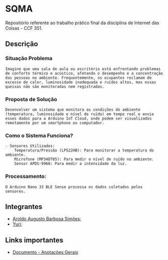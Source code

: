 # SQMA
Repositório referente ao trabalho prático final da disciplina de Internet das Coisas - CCF 351.

## Descrição

### Situação Problema
    Imagine que uma sala de aula ou escritório está enfrentando problemas de conforto térmico e acústico, afetando o desempenho e a concentração das pessoas no ambiente. Frequentemente, os ocupantes reclamam de excesso de calor, luminosidade inadequada e ruídos altos, mas essas queixas não são monitoradas nem registradas.

### Proposta de Solução
    Desenvolver um sistema que monitora as condições do ambiente (temperatura, luminosidade e nível de ruído) em tempo real e envia esses dados para a Arduino IoT Cloud, onde podem ser visualizados remotamente por um smartphone ou computador.
### Como o Sistema Funciona?
    - Sensores Utilizados:
        Temperatura/Pressão (LPS22HB): Para monitorar a temperatura do ambiente.
        Microfone (MP34DT05): Para medir o nível de ruído no ambiente.
        Sensor APDS-9960: Para medir a intensidade da luz.

### Processamento:
    O Arduino Nano 33 BLE Sense processa os dados coletados pelos sensores.



## Integrantes
- [Aroldo Augusto Barbosa Simões](https://www.linkedin.com/in/aroldo-augusto-cdc/);
- [Yuri]();

## Links importantes
- [Documento - Anotações Gerais](https://docs.google.com/document/d/14d6TiXig1_CVbBD4NtJ0yktLR8rgz7u5uddUJqpJCKU/edit?tab=t.0#heading=h.pp86wgktk2ar)